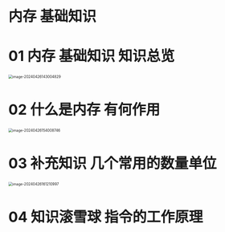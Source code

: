 # 内存 基础知识



# 01 内存 基础知识 知识总览

<img src="https://cvp.oss-cn-shanghai.aliyuncs.com/picgo/202404261430005.png" alt="image-20240426143004829" style="zoom:50%;" />



# 02 什么是内存 有何作用

<img src="https://cvp.oss-cn-shanghai.aliyuncs.com/picgo/202404261540062.png" alt="image-20240426154008746" style="zoom: 50%;" />



# 03 补充知识 几个常用的数量单位

<img src="https://cvp.oss-cn-shanghai.aliyuncs.com/picgo/202404261612137.png" alt="image-20240426161210997" style="zoom:50%;" />



# 04 知识滚雪球 指令的工作原理